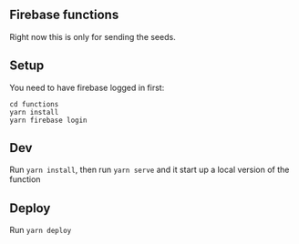 ## Firebase functions

Right now this is only for sending the seeds.

## Setup

You need to have firebase logged in first:

```
cd functions
yarn install
yarn firebase login
```

## Dev

Run `yarn install`, then run `yarn serve` and it start up a local version of the function

## Deploy

Run `yarn deploy`
